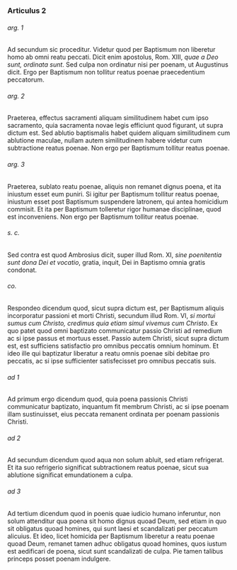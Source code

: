 ### Articulus 2

###### arg. 1
Ad secundum sic proceditur. Videtur quod per Baptismum non liberetur homo ab omni reatu peccati. Dicit enim apostolus, Rom. XIII, *quae a Deo sunt, ordinata sunt*. Sed culpa non ordinatur nisi per poenam, ut Augustinus dicit. Ergo per Baptismum non tollitur reatus poenae praecedentium peccatorum.

###### arg. 2
Praeterea, effectus sacramenti aliquam similitudinem habet cum ipso sacramento, quia sacramenta novae legis efficiunt quod figurant, ut supra dictum est. Sed ablutio baptismalis habet quidem aliquam similitudinem cum ablutione maculae, nullam autem similitudinem habere videtur cum subtractione reatus poenae. Non ergo per Baptismum tollitur reatus poenae.

###### arg. 3
Praeterea, sublato reatu poenae, aliquis non remanet dignus poena, et ita iniustum esset eum puniri. Si igitur per Baptismum tollitur reatus poenae, iniustum esset post Baptismum suspendere latronem, qui antea homicidium commisit. Et ita per Baptismum tolleretur rigor humanae disciplinae, quod est inconveniens. Non ergo per Baptismum tollitur reatus poenae.

###### s. c.
Sed contra est quod Ambrosius dicit, super illud Rom. XI, *sine poenitentia sunt dona Dei et vocatio*, gratia, inquit, Dei in Baptismo omnia gratis condonat.

###### co.
Respondeo dicendum quod, sicut supra dictum est, per Baptismum aliquis incorporatur passioni et morti Christi, secundum illud Rom. VI, *si mortui sumus cum Christo, credimus quia etiam simul vivemus cum Christo*. Ex quo patet quod omni baptizato communicatur passio Christi ad remedium ac si ipse passus et mortuus esset. Passio autem Christi, sicut supra dictum est, est sufficiens satisfactio pro omnibus peccatis omnium hominum. Et ideo ille qui baptizatur liberatur a reatu omnis poenae sibi debitae pro peccatis, ac si ipse sufficienter satisfecisset pro omnibus peccatis suis.

###### ad 1
Ad primum ergo dicendum quod, quia poena passionis Christi communicatur baptizato, inquantum fit membrum Christi, ac si ipse poenam illam sustinuisset, eius peccata remanent ordinata per poenam passionis Christi.

###### ad 2
Ad secundum dicendum quod aqua non solum abluit, sed etiam refrigerat. Et ita suo refrigerio significat subtractionem reatus poenae, sicut sua ablutione significat emundationem a culpa.

###### ad 3
Ad tertium dicendum quod in poenis quae iudicio humano inferuntur, non solum attenditur qua poena sit homo dignus quoad Deum, sed etiam in quo sit obligatus quoad homines, qui sunt laesi et scandalizati per peccatum alicuius. Et ideo, licet homicida per Baptismum liberetur a reatu poenae quoad Deum, remanet tamen adhuc obligatus quoad homines, quos iustum est aedificari de poena, sicut sunt scandalizati de culpa. Pie tamen talibus princeps posset poenam indulgere.

